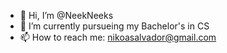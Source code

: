 - 👋 Hi, I’m @NeekNeeks
- 🌱 I’m currently pursueing my Bachelor's in CS
- 📫 How to reach me: nikoasalvador@gmail.com

<!---
NeekNeeks/NeekNeeks is a ✨ special ✨ repository because its `README.md` (this file) appears on your GitHub profile.
You can click the Preview link to take a look at your changes.
--->
